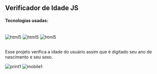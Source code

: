 ## Verificador de Idade JS

<h4>Tecnologias usadas:</h4>
<div style="display: inline-block"><br/>
<img src="https://img.shields.io/badge/HTML5-E34F26?style=for-the-badge&logo=html5&logoColor=white" alt="html5" align="center"/>
<img src="https://img.shields.io/badge/CSS3-1572B6?style=for-the-badge&logo=css3&logoColor=white" alt="html5" align="center"/>
<img src="https://img.shields.io/badge/JavaScript-F7DF1E?style=for-the-badge&logo=javascript&logoColor=black" alt="html5" align="center"/>
</div><br>

<br>Esse projeto verifica a idade do usuário assim que é digitado seu ano de nascimento e seu sexo.

![print1](https://github.com/VitorLucasX/verificador-de-idade/assets/126624364/56af7967-df56-4906-8ce2-dca3143985a3)
![mobile1](https://github.com/VitorLucasX/verificador-de-idade/assets/126624364/d0f120dd-756a-4bd8-b0d4-d6d8033e3e54)
